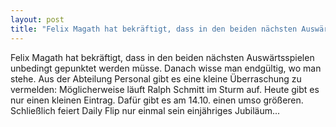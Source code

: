 ```yaml
---
layout: post
title: "Felix Magath hat bekräftigt, dass in den beiden nächsten Auswärtsspielen unbedingt gepunktet werden müsse."
---
```


Felix Magath hat bekräftigt, dass in den beiden nächsten Auswärtsspielen unbedingt gepunktet werden müsse. Danach wisse man endgültig, wo man stehe. Aus der Abteilung Personal gibt es eine kleine Überraschung zu vermelden: Möglicherweise läuft Ralph Schmitt im Sturm auf. Heute gibt es nur einen kleinen Eintrag. Dafür gibt es am 14.10. einen umso größeren. Schließlich feiert Daily Flip nur einmal sein einjähriges Jubiläum...
